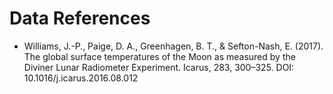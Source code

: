 # Data References

* Williams, J.-P., Paige, D. A., Greenhagen, B. T., & Sefton-Nash, E. (2017). The global surface temperatures of the Moon as measured by the Diviner Lunar Radiometer Experiment. Icarus, 283, 300–325. DOI: 10.1016/j.icarus.2016.08.012